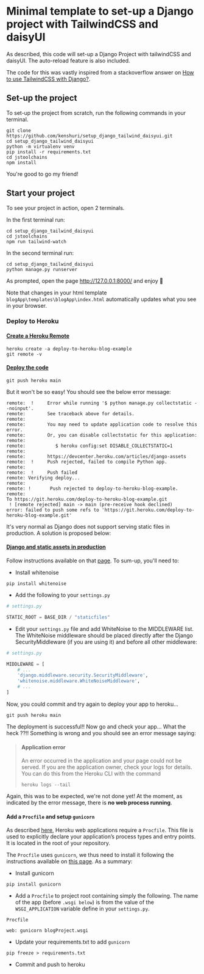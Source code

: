 # Minimal template to set-up a Django project with TailwindCSS and daisyUI

As described, this code will set-up a Django Project with tailwindCSS and daisyUI. The auto-reload feature is also included.

The code for this was vastly inspired from a stackoverflow answer on [How to use TailwindCSS with Django?](https://stackoverflow.com/questions/63392426/how-to-use-tailwindcss-with-django#63392427).

## Set-up the project

To set-up the project from scratch, run the following commands in your terminal.

```shell
git clone https://github.com/kenshuri/setup_django_tailwind_daisyui.git
cd setup_django_tailwind_daisyui
python -m virtualenv venv
pip install -r requirements.txt
cd jstoolchains
npm install
```

You're good to go my friend!

## Start your project 

To see your project in action, open 2 terminals.

In the first terminal run:
```shell
cd setup_django_tailwind_daisyui
cd jstoolchains
npm run tailwind-watch
```

In the second terminal run:
```
cd setup_django_tailwind_daisyui
python manage.py runserver
```

As prompted, open the page http://127.0.0.1:8000/ and enjoy 🚀

Note that changes in your html template `blogApp\templates\blogApp\index.html` automatically updates what you see in your browser.

### Deploy to Heroku

#### [Create a Heroku Remote](https://devcenter.heroku.com/articles/git#create-a-heroku-remote)

```shell
heroku create -a deploy-to-heroku-blog-example
git remote -v
```

#### [Deploy the code](https://devcenter.heroku.com/articles/git#deploy-your-code)

```shell
git push heroku main
```

But it won't be so easy! You should see the below error message:
```
remote:  !     Error while running '$ python manage.py collectstatic --noinput'.
remote:        See traceback above for details.
remote:
remote:        You may need to update application code to resolve this error.
remote:        Or, you can disable collectstatic for this application:
remote:
remote:           $ heroku config:set DISABLE_COLLECTSTATIC=1
remote:
remote:        https://devcenter.heroku.com/articles/django-assets
remote:  !     Push rejected, failed to compile Python app.
remote: 
remote:  !     Push failed
remote: Verifying deploy...
remote:
remote: !       Push rejected to deploy-to-heroku-blog-example.
remote:
To https://git.heroku.com/deploy-to-heroku-blog-example.git
 ! [remote rejected] main -> main (pre-receive hook declined)
error: failed to push some refs to 'https://git.heroku.com/deploy-to-heroku-blog-example.git'
```

It's very normal as Django does not support serving static files in production. A solution is proposed below:

#### [Django and static assets in production](https://devcenter.heroku.com/articles/django-assets)

Follow instructions available on that [page](https://whitenoise.evans.io/en/stable/django.html). To sum-up, you'll need to:

- Install whitenoise
```shell
pip install whitenoise
```

- Add the following to your `settings.py`
```python
# settings.py

STATIC_ROOT = BASE_DIR / "staticfiles"
```

- Edit your `settings.py` file and add WhiteNoise to the MIDDLEWARE list. The WhiteNoise middleware should be placed directly after the Django SecurityMiddleware (if you are using it) and before all other middleware:
```python
# settings.py

MIDDLEWARE = [
    # ...
    'django.middleware.security.SecurityMiddleware',
    'whitenoise.middleware.WhiteNoiseMiddleware',
    # ...
]
```

Now, you could commit and try again to deploy your app to heroku...

```shell
git push heroku main
```

The deployment is successful!! Now go and check your app... What the heck ??!! Something is wrong and you should see an error message saying:
>#### Application error
>
>An error occurred in the application and your page could not be served. If you are the application owner, check your logs for details. You can do this from the Heroku CLI with the command
>
>`heroku logs --tail`

Again, this was to be expected, we're not done yet! At the moment, as indicated by the error message, there is **no web process running**.

#### Add a `Procfile` and setup `gunicorn`

As described [here](https://devcenter.heroku.com/articles/django-app-configuration), Heroku web applications require a `Procfile`. This file is used to explicitly declare your application’s process types and entry points. It is located in the root of your repository.

The `Procfile` uses `gunicorn`, we thus need to install it following the instructions available on [this page](https://devcenter.heroku.com/articles/django-app-configuration). As a summary:

- Install gunicorn
```shell
pip install gunicorn
```

- Add a `Procfile` to project root containing simply the following. The name of the app (before `.wsgi below`) is from the value of the `WSGI_APPLICATION` variable define in your `settings.py`.
```text
Procfile

web: gunicorn blogProject.wsgi
```

- Update your requirements.txt to add `gunicorn`
```shell
pip freeze > requirements.txt
```

- Commit and push to heroku


